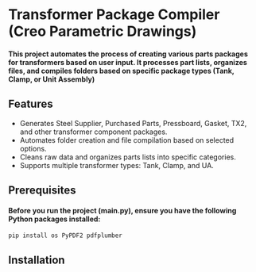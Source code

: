 # Transformer Package Compiler (Creo Parametric Drawings)

#### This project automates the process of creating various parts packages for transformers based on user input. It processes part lists, organizes files, and compiles folders based on specific package types (Tank, Clamp, or Unit Assembly)

## Features

* Generates Steel Supplier, Purchased Parts, Pressboard, Gasket, TX2, and other transformer component packages.
* Automates folder creation and file compilation based on selected options.
* Cleans raw data and organizes parts lists into specific categories.
* Supports multiple transformer types: Tank, Clamp, and UA.

## Prerequisites

#### Before you run the project (main.py), ensure you have the following Python packages installed:
```python
pip install os PyPDF2 pdfplumber
```

## Installation